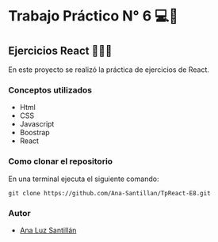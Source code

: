 # Trabajo Práctico N° 6 💻💜
## Ejercicios React 👩🏻‍💻

En este proyecto se realizó la práctica de ejercicios de React.

### Conceptos utilizados
- Html
- CSS
- Javascript
- Boostrap
- React

### Como clonar el repositorio

En una terminal ejecuta el siguiente comando:

```
git clone https://github.com/Ana-Santillan/TpReact-E8.git
```

### Autor 

- [Ana Luz Santillán](https://www.linkedin.com/in/ana-luz-santillán)
